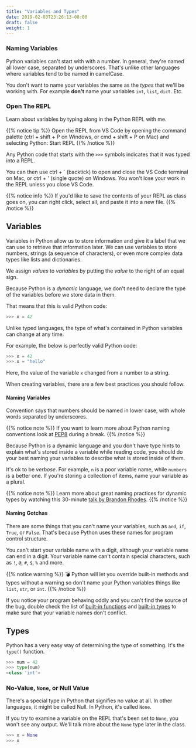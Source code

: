 ```yaml
---
title: "Variables and Types"
date: 2019-02-03T23:26:13-08:00
draft: false
weight: 1
---
```


### Naming Variables

Python variables can't start with with a number. In general, they're named all lower case, separated by underscores. That's unlike other languages where variables tend to be named in camelCase.

You don't want to name your variables the same as the *types* that we'll be working with. For example **don't** name your variables `int`, `list`, `dict`. Etc.

### Open The REPL

Learn about variables by typing along in the Python REPL with me.

{{% notice tip %}}
Open the REPL from VS Code by opening the command palette (ctrl + shift + P on Windows, or cmd + shift + P on Mac) and selecting Python: Start REPL
{{% /notice %}}

Any Python code that starts with the `>>>` symbols indicates that it was typed into a REPL.

You can then use ctrl + ` (backtick) to open and close the VS Code terminal on Mac, or ctrl + ' (single quote) on Windows. You won't lose your work in the REPL unless you close VS Code.

{{% notice info %}}
If you'd like to save the contents of your REPL as class goes on, you can right click, select all, and paste it into a new file.
{{% /notice %}}

## Variables

Variables in Python allow us to store information and give it a label that we can use to retrieve that information later. We can use variables to store numbers, strings (a sequence of characters), or even more complex data types like lists and dictionaries.

We assign _values_ to _variables_ by putting the _value_ to the right of an equal sign.

Because Python is a *dynamic* language, we don't need to declare the type of the variables before we store data in them.

That means that this is valid Python code:

```python
>>> x = 42
```

Unlike typed languages, the type of what's contained in Python variables can change at any time.

For example, the below is perfectly valid Python code:

```python
>>> x = 42
>>> x = "hello"
```

Here, the value of the variable `x` changed from a number to a string.

When creating variables, there are a few best practices you should follow.

#### Naming Variables

Convention says that numbers should be named in lower case, with whole words separated by underscores.

{{% notice note %}}
If you want to learn more about Python naming conventions look at [PEP8](https://www.python.org/dev/peps/pep-0008/#naming-conventions) during a break.
{{% /notice %}}

Because Python is a dynamic language and you don't have type hints to explain what's stored inside a variable while reading code, you should do your best naming your variables to describe what is stored inside of them.

It's ok to be _verbose_. For example, `n` is a poor variable name, while `numbers` is a better one. If you're storing a collection of items, name your variable as a plural.

{{% notice note %}}
Learn more about great naming practices for dynamic types by watching this 30-minute [talk by Brandon Rhodes](https://www.youtube.com/watch?v=YklKUuDpX5c).
{{% /notice %}}

#### Naming Gotchas

There are some things that you can't name your variables, such as `and`, `if`, `True`, or `False`. That's because Python uses these names for program control structure.

You can't start your variable name with a digit, although your variable name can end in a digit. Your variable name can't contain special characters, such as `!`,  `@`,  `#`, `$`,  `%` and more.

{{% notice warning %}}
💣 Python will let you override built-in methods and types without a warning so don't name your Python variables things like `list`, `str`, or `int`.
{{% /notice %}}

If you notice your program behaving oddly and you can't find the source of the bug, double check the list of [built-in functions](https://docs.python.org/3/library/functions.html) and [built-in types](https://docs.python.org/3/library/stdtypes.html) to make sure that your variable names don't conflict.

## Types

Python has a very easy way of determining the type of something. It's the `type()` function.

```python
>>> num = 42
>>> type(num)
<class 'int'>
```

### No-Value, `None`, or Null Value

There's a special type in Python that signifies no value at all. In other languages, it might be called Null. In Python, it's called `None`.

If you try to examine a variable on the REPL that's been set to `None`, you won't see any output. We'll talk more about the `None` type later in the class.

```python
>>> x = None
>>> x
```
